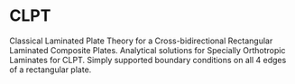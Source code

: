 # CLPT
Classical Laminated Plate Theory for a Cross-bidirectional Rectangular Laminated Composite Plates. Analytical solutions for Specially Orthotropic Laminates for CLPT. Simply supported boundary conditions on all 4 edges of a rectangular plate.
